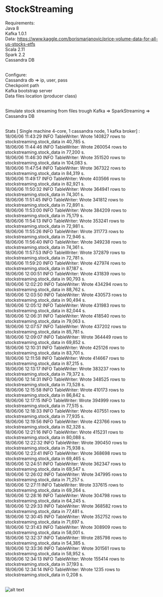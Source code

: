 # StockStreaming

Requirements: <br>
Java 8 <br>
Kafka 1.0.1 <br>
Data: https://www.kaggle.com/borismarjanovic/price-volume-data-for-all-us-stocks-etfs <br>
Scala 2.11 <br>
Spark 2.2<br>
Cassandra DB <br><br>

Configure: <br>
Cassandra db => ip, user, pass<br>
Checkpoint path<br>
Kafka bootstrap server<br>
Data files location (producer class)<br><br>

Simulate stock streaming from files trough Kafka => SparkStreaming => Cassandra DB<br><br>


Stats [ Single machine 4-core, 1 cassandra node, 1 kafka broker] :<br>
18/06/06 11:43:29 INFO TableWriter: Wrote 140827 rows to stockstreaming.stock_data in 40,785 s.<br>
18/06/06 11:44:46 INFO TableWriter: Wrote 260054 rows to stockstreaming.stock_data in 77,200 s.<br>
18/06/06 11:46:30 INFO TableWriter: Wrote 351520 rows to stockstreaming.stock_data in 104,083 s.<br>
18/06/06 11:47:54 INFO TableWriter: Wrote 367322 rows to stockstreaming.stock_data in 84,319 s.<br>
18/06/06 11:49:17 INFO TableWriter: Wrote 403566 rows to stockstreaming.stock_data in 82,921 s.<br>
18/06/06 11:50:32 INFO TableWriter: Wrote 364941 rows to stockstreaming.stock_data in 74,301 s.<br>
18/06/06 11:51:45 INFO TableWriter: Wrote 341812 rows to stockstreaming.stock_data in 72,891 s.<br>
18/06/06 11:53:00 INFO TableWriter: Wrote 384209 rows to stockstreaming.stock_data in 75,179 s.<br>
18/06/06 11:54:13 INFO TableWriter: Wrote 353241 rows to stockstreaming.stock_data in 72,981 s.<br>
18/06/06 11:55:26 INFO TableWriter: Wrote 311773 rows to stockstreaming.stock_data in 72,946 s.<br>
18/06/06 11:56:40 INFO TableWriter: Wrote 349238 rows to stockstreaming.stock_data in 74,361 s.<br>
18/06/06 11:57:53 INFO TableWriter: Wrote 372879 rows to stockstreaming.stock_data in 72,781 s.<br>
18/06/06 11:59:20 INFO TableWriter: Wrote 427974 rows to stockstreaming.stock_data in 87,187 s.<br>
18/06/06 12:00:51 INFO TableWriter: Wrote 431839 rows to stockstreaming.stock_data in 90,793 s.<br>
18/06/06 12:02:20 INFO TableWriter: Wrote 434294 rows to stockstreaming.stock_data in 88,762 s.<br>
18/06/06 12:03:50 INFO TableWriter: Wrote 430573 rows to stockstreaming.stock_data in 90,494 s.<br>
18/06/06 12:05:12 INFO TableWriter: Wrote 431983 rows to stockstreaming.stock_data in 82,044 s.<br>
18/06/06 12:06:31 INFO TableWriter: Wrote 418540 rows to stockstreaming.stock_data in 79,063 s.<br>
18/06/06 12:07:57 INFO TableWriter: Wrote 437202 rows to stockstreaming.stock_data in 85,781 s.<br>
18/06/06 12:09:07 INFO TableWriter: Wrote 364449 rows to stockstreaming.stock_data in 69,852 s.<br>
18/06/06 12:10:31 INFO TableWriter: Wrote 425126 rows to stockstreaming.stock_data in 83,701 s.<br>
18/06/06 12:11:58 INFO TableWriter: Wrote 414667 rows to stockstreaming.stock_data in 87,215 s.<br>
18/06/06 12:13:17 INFO TableWriter: Wrote 383237 rows to stockstreaming.stock_data in 79,372 s.<br>
18/06/06 12:14:31 INFO TableWriter: Wrote 348525 rows to stockstreaming.stock_data in 73,528 s.<br>
18/06/06 12:15:58 INFO TableWriter: Wrote 410173 rows to stockstreaming.stock_data in 86,842 s.<br>
18/06/06 12:17:15 INFO TableWriter: Wrote 394999 rows to stockstreaming.stock_data in 77,515 s.<br>
18/06/06 12:18:33 INFO TableWriter: Wrote 407551 rows to stockstreaming.stock_data in 77,935 s.<br>
18/06/06 12:19:56 INFO TableWriter: Wrote 423766 rows to stockstreaming.stock_data in 82,328 s.<br>
18/06/06 12:21:16 INFO TableWriter: Wrote 415231 rows to stockstreaming.stock_data in 80,088 s.<br>
18/06/06 12:22:32 INFO TableWriter: Wrote 390450 rows to stockstreaming.stock_data in 75,938 s.<br>
18/06/06 12:23:41 INFO TableWriter: Wrote 368698 rows to stockstreaming.stock_data in 69,465 s.<br>
18/06/06 12:24:51 INFO TableWriter: Wrote 362347 rows to stockstreaming.stock_data in 69,547 s.<br>
18/06/06 12:26:02 INFO TableWriter: Wrote 347995 rows to stockstreaming.stock_data in 71,257 s.<br>
18/06/06 12:27:11 INFO TableWriter: Wrote 337615 rows to stockstreaming.stock_data in 69,264 s.<br>
18/06/06 12:28:16 INFO TableWriter: Wrote 304798 rows to stockstreaming.stock_data in 64,245 s.<br>
18/06/06 12:29:33 INFO TableWriter: Wrote 368582 rows to stockstreaming.stock_data in 77,481 s.<br>
18/06/06 12:30:45 INFO TableWriter: Wrote 352752 rows to stockstreaming.stock_data in 71,697 s.<br>
18/06/06 12:31:43 INFO TableWriter: Wrote 308909 rows to stockstreaming.stock_data in 58,001 s.<br>
18/06/06 12:32:37 INFO TableWriter: Wrote 285798 rows to stockstreaming.stock_data in 54,385 s.<br>
18/06/06 12:33:36 INFO TableWriter: Wrote 301561 rows to stockstreaming.stock_data in 58,952 s.<br>
18/06/06 12:34:13 INFO TableWriter: Wrote 155414 rows to stockstreaming.stock_data in 37,193 s.<br>
18/06/06 12:34:14 INFO TableWriter: Wrote 1235 rows to stockstreaming.stock_data in 0,208 s.<br><br>

![alt text](https://i.imgur.com/NyfcXND.png)
